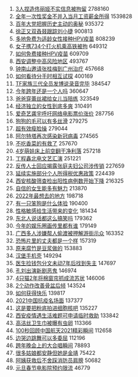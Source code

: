 1. [3人捏造佟丽娅不实信息被拘留](https://s.weibo.com//weibo?q=%233%E4%BA%BA%E6%8D%8F%E9%80%A0%E4%BD%9F%E4%B8%BD%E5%A8%85%E4%B8%8D%E5%AE%9E%E4%BF%A1%E6%81%AF%E8%A2%AB%E6%8B%98%E7%95%99%23&Refer=top) 2788160
2. [全年一次性奖金不并入当月工资薪金所得](https://s.weibo.com//weibo?q=%23%E5%85%A8%E5%B9%B4%E4%B8%80%E6%AC%A1%E6%80%A7%E5%A5%96%E9%87%91%E4%B8%8D%E5%B9%B6%E5%85%A5%E5%BD%93%E6%9C%88%E5%B7%A5%E8%B5%84%E8%96%AA%E9%87%91%E6%89%80%E5%BE%97%23&Refer=top) 1539828
3. [百年大党把握历史主动的奥秘](https://s.weibo.com//weibo?q=%23%E7%99%BE%E5%B9%B4%E5%A4%A7%E5%85%9A%E6%8A%8A%E6%8F%A1%E5%8E%86%E5%8F%B2%E4%B8%BB%E5%8A%A8%E7%9A%84%E5%A5%A5%E7%A7%98%23&Refer=top) 935372
4. [徐正又双叒叕跟踪刘小捷](https://s.weibo.com//weibo?q=%23%E5%BE%90%E6%AD%A3%E5%8F%88%E5%8F%8C%E5%8F%92%E5%8F%95%E8%B7%9F%E8%B8%AA%E5%88%98%E5%B0%8F%E6%8D%B7%23&Refer=top) 900813
5. [多地免费为适龄女性接种HPV疫苗](https://s.weibo.com//weibo?q=%23%E5%A4%9A%E5%9C%B0%E5%85%8D%E8%B4%B9%E4%B8%BA%E9%80%82%E9%BE%84%E5%A5%B3%E6%80%A7%E6%8E%A5%E7%A7%8DHPV%E7%96%AB%E8%8B%97%23&Refer=top) 808239
6. [女子携734个打火机乘高铁被拘](https://s.weibo.com//weibo?q=%23%E5%A5%B3%E5%AD%90%E6%90%BA734%E4%B8%AA%E6%89%93%E7%81%AB%E6%9C%BA%E4%B9%98%E9%AB%98%E9%93%81%E8%A2%AB%E6%8B%98%23&Refer=top) 649312
7. [如何免费接种HPV疫苗](https://s.weibo.com//weibo?q=%23%E5%A6%82%E4%BD%95%E5%85%8D%E8%B4%B9%E6%8E%A5%E7%A7%8DHPV%E7%96%AB%E8%8B%97%23&Refer=top) 609709
8. [西安调整中高风险地区](https://s.weibo.com//weibo?q=%23%E8%A5%BF%E5%AE%89%E8%B0%83%E6%95%B4%E4%B8%AD%E9%AB%98%E9%A3%8E%E9%99%A9%E5%9C%B0%E5%8C%BA%23&Refer=top) 493767
9. [钟南山邀请张桂梅到广州治疗](https://s.weibo.com//weibo?q=%23%E9%92%9F%E5%8D%97%E5%B1%B1%E9%82%80%E8%AF%B7%E5%BC%A0%E6%A1%82%E6%A2%85%E5%88%B0%E5%B9%BF%E5%B7%9E%E6%B2%BB%E7%96%97%23&Refer=top) 457668
10. [如何看待分手时相互试探](https://s.weibo.com//weibo?q=%23%E5%A6%82%E4%BD%95%E7%9C%8B%E5%BE%85%E5%88%86%E6%89%8B%E6%97%B6%E7%9B%B8%E4%BA%92%E8%AF%95%E6%8E%A2%23&Refer=top) 400169
11. [TF家族三代全员发博说录音完毕](https://s.weibo.com//weibo?q=%23TF%E5%AE%B6%E6%97%8F%E4%B8%89%E4%BB%A3%E5%85%A8%E5%91%98%E5%8F%91%E5%8D%9A%E8%AF%B4%E5%BD%95%E9%9F%B3%E5%AE%8C%E6%AF%95%23&Refer=top) 384547
12. [今年跨年还是一个人吗](https://s.weibo.com//weibo?q=%23%E4%BB%8A%E5%B9%B4%E8%B7%A8%E5%B9%B4%E8%BF%98%E6%98%AF%E4%B8%80%E4%B8%AA%E4%BA%BA%E5%90%97%23&Refer=top) 360647
13. [爸爸穿蕾丝裙给女儿当陪练](https://s.weibo.com//weibo?q=%23%E7%88%B8%E7%88%B8%E7%A9%BF%E8%95%BE%E4%B8%9D%E8%A3%99%E7%BB%99%E5%A5%B3%E5%84%BF%E5%BD%93%E9%99%AA%E7%BB%83%23&Refer=top) 323549
14. [经济独立的女性到底多爽](https://s.weibo.com//weibo?q=%23%E7%BB%8F%E6%B5%8E%E7%8B%AC%E7%AB%8B%E7%9A%84%E5%A5%B3%E6%80%A7%E5%88%B0%E5%BA%95%E5%A4%9A%E7%88%BD%23&Refer=top) 310491
15. [爱奇艺龚宇呼吁网络电影票价涨价](https://s.weibo.com//weibo?q=%23%E7%88%B1%E5%A5%87%E8%89%BA%E9%BE%9A%E5%AE%87%E5%91%BC%E5%90%81%E7%BD%91%E7%BB%9C%E7%94%B5%E5%BD%B1%E7%A5%A8%E4%BB%B7%E6%B6%A8%E4%BB%B7%23&Refer=top) 287756
16. [狗狗的毛可以有多丝滑](https://s.weibo.com//weibo?q=%23%E7%8B%97%E7%8B%97%E7%9A%84%E6%AF%9B%E5%8F%AF%E4%BB%A5%E6%9C%89%E5%A4%9A%E4%B8%9D%E6%BB%91%23&Refer=top) 279275
17. [超有效瘦脸操](https://s.weibo.com//weibo?q=%23%E8%B6%85%E6%9C%89%E6%95%88%E7%98%A6%E8%84%B8%E6%93%8D%23&Refer=top) 279044
18. [阿尔特塔再次感染新冠病毒](https://s.weibo.com//weibo?q=%23%E9%98%BF%E5%B0%94%E7%89%B9%E5%A1%94%E5%86%8D%E6%AC%A1%E6%84%9F%E6%9F%93%E6%96%B0%E5%86%A0%E7%97%85%E6%AF%92%23&Refer=top) 274565
19. [不吃香菜的有救了](https://s.weibo.com//weibo?q=%23%E4%B8%8D%E5%90%83%E9%A6%99%E8%8F%9C%E7%9A%84%E6%9C%89%E6%95%91%E4%BA%86%23&Refer=top) 257670
20. [4岁萌娃床上前空翻干净利落](https://s.weibo.com//weibo?q=%234%E5%B2%81%E8%90%8C%E5%A8%83%E5%BA%8A%E4%B8%8A%E5%89%8D%E7%A9%BA%E7%BF%BB%E5%B9%B2%E5%87%80%E5%88%A9%E8%90%BD%23&Refer=top) 257218
21. [丁程鑫北电文艺汇演](https://s.weibo.com//weibo?q=%23%E4%B8%81%E7%A8%8B%E9%91%AB%E5%8C%97%E7%94%B5%E6%96%87%E8%89%BA%E6%B1%87%E6%BC%94%23&Refer=top) 251221
22. [反传人士回应揭露张庭夫妇公司涉传销](https://s.weibo.com//weibo?q=%23%E5%8F%8D%E4%BC%A0%E4%BA%BA%E5%A3%AB%E5%9B%9E%E5%BA%94%E6%8F%AD%E9%9C%B2%E5%BC%A0%E5%BA%AD%E5%A4%AB%E5%A6%87%E5%85%AC%E5%8F%B8%E6%B6%89%E4%BC%A0%E9%94%80%23&Refer=top) 227659
23. [延续实施部分个人所得税优惠政策](https://s.weibo.com//weibo?q=%23%E5%BB%B6%E7%BB%AD%E5%AE%9E%E6%96%BD%E9%83%A8%E5%88%86%E4%B8%AA%E4%BA%BA%E6%89%80%E5%BE%97%E7%A8%8E%E4%BC%98%E6%83%A0%E6%94%BF%E7%AD%96%23&Refer=top) 224439
24. [西安核酸筛查检出阳性病例数开始下降](https://s.weibo.com//weibo?q=%23%E8%A5%BF%E5%AE%89%E6%A0%B8%E9%85%B8%E7%AD%9B%E6%9F%A5%E6%A3%80%E5%87%BA%E9%98%B3%E6%80%A7%E7%97%85%E4%BE%8B%E6%95%B0%E5%BC%80%E5%A7%8B%E4%B8%8B%E9%99%8D%23&Refer=top) 216325
25. [自信的女生能多有魅力](https://s.weibo.com//weibo?q=%23%E8%87%AA%E4%BF%A1%E7%9A%84%E5%A5%B3%E7%94%9F%E8%83%BD%E5%A4%9A%E6%9C%89%E9%AD%85%E5%8A%9B%23&Refer=top) 213870
26. [2022年最想去的地方](https://s.weibo.com//weibo?q=%232022%E5%B9%B4%E6%9C%80%E6%83%B3%E5%8E%BB%E7%9A%84%E5%9C%B0%E6%96%B9%23&Refer=top) 198718
27. [有一只笨狗是什么体验](https://s.weibo.com//weibo?q=%23%E6%9C%89%E4%B8%80%E5%8F%AA%E7%AC%A8%E7%8B%97%E6%98%AF%E4%BB%80%E4%B9%88%E4%BD%93%E9%AA%8C%23&Refer=top) 190400
28. [性格敏感给生活带来的变化](https://s.weibo.com//weibo?q=%23%E6%80%A7%E6%A0%BC%E6%95%8F%E6%84%9F%E7%BB%99%E7%94%9F%E6%B4%BB%E5%B8%A6%E6%9D%A5%E7%9A%84%E5%8F%98%E5%8C%96%23&Refer=top) 181434
29. [东北人说话都这么搞笑吗](https://s.weibo.com//weibo?q=%23%E4%B8%9C%E5%8C%97%E4%BA%BA%E8%AF%B4%E8%AF%9D%E9%83%BD%E8%BF%99%E4%B9%88%E6%90%9E%E7%AC%91%E5%90%97%23&Refer=top) 179362
30. [今年的娱乐圈画传里都有谁](https://s.weibo.com//weibo?q=%23%E4%BB%8A%E5%B9%B4%E7%9A%84%E5%A8%B1%E4%B9%90%E5%9C%88%E7%94%BB%E4%BC%A0%E9%87%8C%E9%83%BD%E6%9C%89%E8%B0%81%23&Refer=top) 179149
31. [广西多人涉嫌帮人偷渡被押解游街示众](https://s.weibo.com//weibo?q=%23%E5%B9%BF%E8%A5%BF%E5%A4%9A%E4%BA%BA%E6%B6%89%E5%AB%8C%E5%B8%AE%E4%BA%BA%E5%81%B7%E6%B8%A1%E8%A2%AB%E6%8A%BC%E8%A7%A3%E6%B8%B8%E8%A1%97%E7%A4%BA%E4%BC%97%23&Refer=top) 163352
32. [恐怖片里的丈夫都是一个样](https://s.weibo.com//weibo?q=%23%E6%81%90%E6%80%96%E7%89%87%E9%87%8C%E7%9A%84%E4%B8%88%E5%A4%AB%E9%83%BD%E6%98%AF%E4%B8%80%E4%B8%AA%E6%A0%B7%23&Refer=top) 157319
33. [原来腐竹是豆浆做的](https://s.weibo.com//weibo?q=%23%E5%8E%9F%E6%9D%A5%E8%85%90%E7%AB%B9%E6%98%AF%E8%B1%86%E6%B5%86%E5%81%9A%E7%9A%84%23&Refer=top) 153883
34. [汉堡手机壳](https://s.weibo.com//weibo?q=%23%E6%B1%89%E5%A0%A1%E6%89%8B%E6%9C%BA%E5%A3%B3%23&Refer=top) 149294
35. [医生捡钱包分文未动7年后找到失主](https://s.weibo.com//weibo?q=%23%E5%8C%BB%E7%94%9F%E6%8D%A1%E9%92%B1%E5%8C%85%E5%88%86%E6%96%87%E6%9C%AA%E5%8A%A87%E5%B9%B4%E5%90%8E%E6%89%BE%E5%88%B0%E5%A4%B1%E4%B8%BB%23&Refer=top) 147697
36. [孔刘出演新剧恶鬼](https://s.weibo.com//weibo?q=%23%E5%AD%94%E5%88%98%E5%87%BA%E6%BC%94%E6%96%B0%E5%89%A7%E6%81%B6%E9%AC%BC%23&Refer=top) 146974
37. [4只猫2年将棉窗帘抓成流苏状](https://s.weibo.com//weibo?q=%234%E5%8F%AA%E7%8C%AB2%E5%B9%B4%E5%B0%86%E6%A3%89%E7%AA%97%E5%B8%98%E6%8A%93%E6%88%90%E6%B5%81%E8%8B%8F%E7%8A%B6%23&Refer=top) 146006
38. [2个动作改善骨盆后倾](https://s.weibo.com//weibo?q=%232%E4%B8%AA%E5%8A%A8%E4%BD%9C%E6%94%B9%E5%96%84%E9%AA%A8%E7%9B%86%E5%90%8E%E5%80%BE%23&Refer=top) 143524
39. [如何获得快乐](https://s.weibo.com//weibo?q=%23%E5%A6%82%E4%BD%95%E8%8E%B7%E5%BE%97%E5%BF%AB%E4%B9%90%23&Refer=top) 139817
40. [2021中国抗疫名场面](https://s.weibo.com//weibo?q=%232021%E4%B8%AD%E5%9B%BD%E6%8A%97%E7%96%AB%E5%90%8D%E5%9C%BA%E9%9D%A2%23&Refer=top) 137377
41. [这是要把粉底拍进细胞核吧](https://s.weibo.com//weibo?q=%23%E8%BF%99%E6%98%AF%E8%A6%81%E6%8A%8A%E7%B2%89%E5%BA%95%E6%8B%8D%E8%BF%9B%E7%BB%86%E8%83%9E%E6%A0%B8%E5%90%A7%23&Refer=top) 135227
42. [西安疫情遇生活难题可申请临时救助](https://s.weibo.com//weibo?q=%23%E8%A5%BF%E5%AE%89%E7%96%AB%E6%83%85%E9%81%87%E7%94%9F%E6%B4%BB%E9%9A%BE%E9%A2%98%E5%8F%AF%E7%94%B3%E8%AF%B7%E4%B8%B4%E6%97%B6%E6%95%91%E5%8A%A9%23&Refer=top) 133842
43. [高洁丝卫生巾被曝有虫卵](https://s.weibo.com//weibo?q=%23%E9%AB%98%E6%B4%81%E4%B8%9D%E5%8D%AB%E7%94%9F%E5%B7%BE%E8%A2%AB%E6%9B%9D%E6%9C%89%E8%99%AB%E5%8D%B5%23&Refer=top) 113366
44. [100秒回顾中国航天2021精彩瞬间](https://s.weibo.com//weibo?q=%23100%E7%A7%92%E5%9B%9E%E9%A1%BE%E4%B8%AD%E5%9B%BD%E8%88%AA%E5%A4%A92021%E7%B2%BE%E5%BD%A9%E7%9E%AC%E9%97%B4%23&Refer=top) 112658
45. [边哭边跳舞可以多委屈](https://s.weibo.com//weibo?q=%23%E8%BE%B9%E5%93%AD%E8%BE%B9%E8%B7%B3%E8%88%9E%E5%8F%AF%E4%BB%A5%E5%A4%9A%E5%A7%94%E5%B1%88%23&Refer=top) 112196
46. [跨年晚会上的大合唱瞬间](https://s.weibo.com//weibo?q=%23%E8%B7%A8%E5%B9%B4%E6%99%9A%E4%BC%9A%E4%B8%8A%E7%9A%84%E5%A4%A7%E5%90%88%E5%94%B1%E7%9E%AC%E9%97%B4%23&Refer=top) 78893
47. [很多姑娘都安静但她是金靖](https://s.weibo.com//weibo?q=%23%E5%BE%88%E5%A4%9A%E5%A7%91%E5%A8%98%E9%83%BD%E5%AE%89%E9%9D%99%E4%BD%86%E5%A5%B9%E6%98%AF%E9%87%91%E9%9D%96%23&Refer=top) 75422
48. [阿姨获救后不舍踩消防员肩膀](https://s.weibo.com//weibo?q=%E9%98%BF%E5%A7%A8%E8%8E%B7%E6%95%91%E5%90%8E%E4%B8%8D%E8%88%8D%E8%B8%A9%E6%B6%88%E9%98%B2%E5%91%98%E8%82%A9%E8%86%80&Refer=top) 50682
49. [元旦春节电影院预约限流](https://s.weibo.com//weibo?q=%23%E5%85%83%E6%97%A6%E6%98%A5%E8%8A%82%E7%94%B5%E5%BD%B1%E9%99%A2%E9%A2%84%E7%BA%A6%E9%99%90%E6%B5%81%23&Refer=top) 46779

